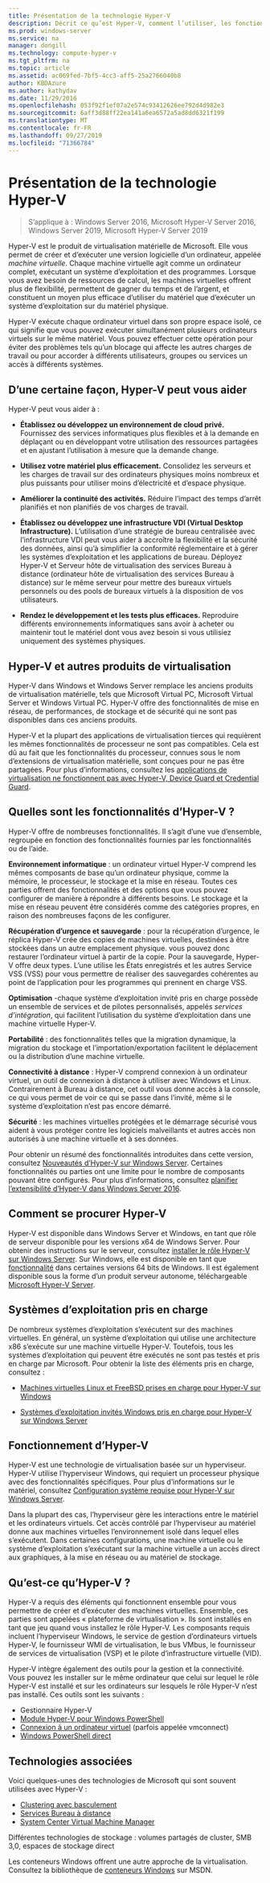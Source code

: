 ```yaml
---
title: Présentation de la technologie Hyper-V
description: Décrit ce qu’est Hyper-V, comment l’utiliser, les fonctionnalités clés et les utilisations courantes.
ms.prod: windows-server
ms.service: na
manager: dongill
ms.technology: compute-hyper-v
ms.tgt_pltfrm: na
ms.topic: article
ms.assetid: ac069fed-7bf5-4cc3-aff5-25a2766040b8
author: KBDAzure
ms.author: kathydav
ms.date: 11/29/2016
ms.openlocfilehash: 053f92f1ef07a2e574c93412626ee792d4d982e3
ms.sourcegitcommit: 6aff3d88ff22ea141a6ea6572a5ad8dd6321f199
ms.translationtype: MT
ms.contentlocale: fr-FR
ms.lasthandoff: 09/27/2019
ms.locfileid: "71366784"
---
```

# <a name="hyper-v-technology-overview"></a>Présentation de la technologie Hyper-V

>S’applique à : Windows Server 2016, Microsoft Hyper-V Server 2016, Windows Server 2019, Microsoft Hyper-V Server 2019

Hyper-V est le produit de virtualisation matérielle de Microsoft. Elle vous permet de créer et d’exécuter une version logicielle d’un ordinateur, appelée *machine virtuelle*. Chaque machine virtuelle agit comme un ordinateur complet, exécutant un système d’exploitation et des programmes. Lorsque vous avez besoin de ressources de calcul, les machines virtuelles offrent plus de flexibilité, permettent de gagner du temps et de l’argent, et constituent un moyen plus efficace d’utiliser du matériel que d’exécuter un système d’exploitation sur du matériel physique.

Hyper-V exécute chaque ordinateur virtuel dans son propre espace isolé, ce qui signifie que vous pouvez exécuter simultanément plusieurs ordinateurs virtuels sur le même matériel. Vous pouvez effectuer cette opération pour éviter des problèmes tels qu’un blocage qui affecte les autres charges de travail ou pour accorder à différents utilisateurs, groupes ou services un accès à différents systèmes.

## <a name="some-ways-hyper-v-can-help-you"></a>D’une certaine façon, Hyper-V peut vous aider

Hyper-V peut vous aider à :

- **Établissez ou développez un environnement de cloud privé.** Fournissez des services informatiques plus flexibles et à la demande en déplaçant ou en développant votre utilisation des ressources partagées et en ajustant l’utilisation à mesure que la demande change.

- **Utilisez votre matériel plus efficacement.** Consolidez les serveurs et les charges de travail sur des ordinateurs physiques moins nombreux et plus puissants pour utiliser moins d’électricité et d’espace physique.

- **Améliorer la continuité des activités.** Réduire l’impact des temps d’arrêt planifiés et non planifiés de vos charges de travail.

- **Établissez ou développez une infrastructure VDI (Virtual Desktop Infrastructure).** L’utilisation d’une stratégie de bureau centralisée avec l’infrastructure VDI peut vous aider à accroître la flexibilité et la sécurité des données, ainsi qu’à simplifier la conformité réglementaire et à gérer les systèmes d’exploitation et les applications de bureau. Déployez Hyper-V et Serveur hôte de virtualisation des services Bureau à distance (ordinateur hôte de virtualisation des services Bureau à distance) sur le même serveur pour mettre des bureaux virtuels personnels ou des pools de bureaux virtuels à la disposition de vos utilisateurs.

- **Rendez le développement et les tests plus efficaces.** Reproduire différents environnements informatiques sans avoir à acheter ou maintenir tout le matériel dont vous avez besoin si vous utilisiez uniquement des systèmes physiques.

## <a name="hyper-v-and-other-virtualization-products"></a>Hyper-V et autres produits de virtualisation

Hyper-V dans Windows et Windows Server remplace les anciens produits de virtualisation matérielle, tels que Microsoft Virtual PC, Microsoft Virtual Server et Windows Virtual PC. Hyper-V offre des fonctionnalités de mise en réseau, de performances, de stockage et de sécurité qui ne sont pas disponibles dans ces anciens produits.

Hyper-V et la plupart des applications de virtualisation tierces qui requièrent les mêmes fonctionnalités de processeur ne sont pas compatibles. Cela est dû au fait que les fonctionnalités du processeur, connues sous le nom d’extensions de virtualisation matérielle, sont conçues pour ne pas être partagées. Pour plus d’informations, consultez les [applications de virtualisation ne fonctionnent pas avec Hyper-V, Device Guard et Credential Guard](https://support.microsoft.com/kb/3204980).

## <a name="what-features-does-hyper-v-have"></a>Quelles sont les fonctionnalités d’Hyper-V ?

Hyper-V offre de nombreuses fonctionnalités. Il s’agit d’une vue d’ensemble, regroupée en fonction des fonctionnalités fournies par les fonctionnalités ou de l’aide.

**Environnement informatique** : un ordinateur virtuel Hyper-V comprend les mêmes composants de base qu’un ordinateur physique, comme la mémoire, le processeur, le stockage et la mise en réseau. Toutes ces parties offrent des fonctionnalités et des options que vous pouvez configurer de manière à répondre à différents besoins. Le stockage et la mise en réseau peuvent être considérés comme des catégories propres, en raison des nombreuses façons de les configurer.

**Récupération d’urgence et sauvegarde** : pour la récupération d’urgence, le réplica Hyper-V crée des copies de machines virtuelles, destinées à être stockées dans un autre emplacement physique. vous pouvez donc restaurer l’ordinateur virtuel à partir de la copie. Pour la sauvegarde, Hyper-V offre deux types. L’une utilise les États enregistrés et les autres Service VSS (VSS) pour vous permettre de réaliser des sauvegardes cohérentes au point de l’application pour les programmes qui prennent en charge VSS.

**Optimisation** -chaque système d’exploitation invité pris en charge possède un ensemble de services et de pilotes personnalisés, appelés *services d’intégration*, qui facilitent l’utilisation du système d’exploitation dans une machine virtuelle Hyper-V.

**Portabilité** : des fonctionnalités telles que la migration dynamique, la migration du stockage et l’importation/exportation facilitent le déplacement ou la distribution d’une machine virtuelle.

**Connectivité à distance** : Hyper-V comprend connexion à un ordinateur virtuel, un outil de connexion à distance à utiliser avec Windows et Linux. Contrairement à Bureau à distance, cet outil vous donne accès à la console, ce qui vous permet de voir ce qui se passe dans l’invité, même si le système d’exploitation n’est pas encore démarré.

**Sécurité** : les machines virtuelles protégées et le démarrage sécurisé vous aident à vous protéger contre les logiciels malveillants et autres accès non autorisés à une machine virtuelle et à ses données.

Pour obtenir un résumé des fonctionnalités introduites dans cette version, consultez [Nouveautés d’Hyper-V sur Windows Server](What-s-new-in-Hyper-V-on-Windows.md). Certaines fonctionnalités ou parties ont une limite pour le nombre de composants pouvant être configurés. Pour plus d’informations, consultez [planifier l’extensibilité d’Hyper-V dans Windows Server 2016](plan/Plan-for-Hyper-V-scalability-in-Windows-Server-2016.md).

## <a name="how-to-get-hyper-v"></a>Comment se procurer Hyper-V

Hyper-V est disponible dans Windows Server et Windows, en tant que rôle de serveur disponible pour les versions x64 de Windows Server. Pour obtenir des instructions sur le serveur, consultez [installer le rôle Hyper-V sur Windows Server](get-started/Install-the-Hyper-V-role-on-Windows-Server.md). Sur Windows, elle est disponible en tant que [fonctionnalité](https://docs.microsoft.com/virtualization/hyper-v-on-windows/index) dans certaines versions 64 bits de Windows. Il est également disponible sous la forme d’un produit serveur autonome, téléchargeable [Microsoft Hyper-V Server](https://www.microsoft.com/evalcenter/evaluate-hyper-v-server-2019).

## <a name="supported-operating-systems"></a>Systèmes d’exploitation pris en charge

De nombreux systèmes d’exploitation s’exécutent sur des machines virtuelles. En général, un système d’exploitation qui utilise une architecture x86 s’exécute sur une machine virtuelle Hyper-V. Toutefois, tous les systèmes d’exploitation qui peuvent être exécutés ne sont pas testés et pris en charge par Microsoft. Pour obtenir la liste des éléments pris en charge, consultez :

- [Machines virtuelles Linux et FreeBSD prises en charge pour Hyper-V sur Windows](Supported-Linux-and-FreeBSD-virtual-machines-for-Hyper-V-on-Windows.md)

- [Systèmes d’exploitation invités Windows pris en charge pour Hyper-V sur Windows Server](Supported-Windows-guest-operating-systems-for-Hyper-V-on-Windows.md)

## <a name="how-hyper-v-works"></a>Fonctionnement d’Hyper-V

Hyper-V est une technologie de virtualisation basée sur un hyperviseur. Hyper-V utilise l’hyperviseur Windows, qui requiert un processeur physique avec des fonctionnalités spécifiques. Pour plus d’informations sur le matériel, consultez [Configuration système requise pour Hyper-V sur Windows Server](System-requirements-for-Hyper-V-on-Windows.md).

Dans la plupart des cas, l’hyperviseur gère les interactions entre le matériel et les ordinateurs virtuels. Cet accès contrôlé par l’hyperviseur au matériel donne aux machines virtuelles l’environnement isolé dans lequel elles s’exécutent. Dans certaines configurations, une machine virtuelle ou le système d’exploitation s’exécutant sur la machine virtuelle a un accès direct aux graphiques, à la mise en réseau ou au matériel de stockage.

## <a name="what-does-hyper-v-consist-of"></a>Qu’est-ce qu’Hyper-V ?

Hyper-V a requis des éléments qui fonctionnent ensemble pour vous permettre de créer et d’exécuter des machines virtuelles. Ensemble, ces parties sont appelées « plateforme de virtualisation ». Ils sont installés en tant que jeu quand vous installez le rôle Hyper-V. Les composants requis incluent l’hyperviseur Windows, le service de gestion d’ordinateurs virtuels Hyper-V, le fournisseur WMI de virtualisation, le bus VMbus, le fournisseur de services de virtualisation (VSP) et le pilote d’infrastructure virtuelle (VID).

Hyper-V intègre également des outils pour la gestion et la connectivité. Vous pouvez les installer sur le même ordinateur que celui sur lequel le rôle Hyper-V est installé et sur les ordinateurs sur lesquels le rôle Hyper-V n’est pas installé. Ces outils sont les suivants :

- Gestionnaire Hyper-V
- [Module Hyper-V pour Windows PowerShell](https://docs.microsoft.com/powershell/module/hyper-v/index)
- [Connexion à un ordinateur virtuel](https://docs.microsoft.com/windows-server/virtualization/hyper-v/learn-more/hyper-v-virtual-machine-connect) \(parfois appelée vmconnect\)
- [Windows PowerShell direct](manage/Manage-Windows-virtual-machines-with-PowerShell-Direct.md)

## <a name="related-technologies"></a>Technologies associées

Voici quelques-unes des technologies de Microsoft qui sont souvent utilisées avec Hyper-V :

- [Clustering avec basculement](../../failover-clustering/whats-new-in-failover-clustering.md)
- [Services Bureau à distance](../../remote/remote-desktop-services/Host-desktops-and-apps-in-Remote-Desktop-Services.md)
- [System Center Virtual Machine Manager](https://docs.microsoft.com/system-center/vmm/overview)

Différentes technologies de stockage : volumes partagés de cluster, SMB 3,0, espaces de stockage direct

Les conteneurs Windows offrent une autre approche de la virtualisation. Consultez la bibliothèque de [conteneurs Windows](https://docs.microsoft.com/virtualization/windowscontainers/index) sur MSDN.
